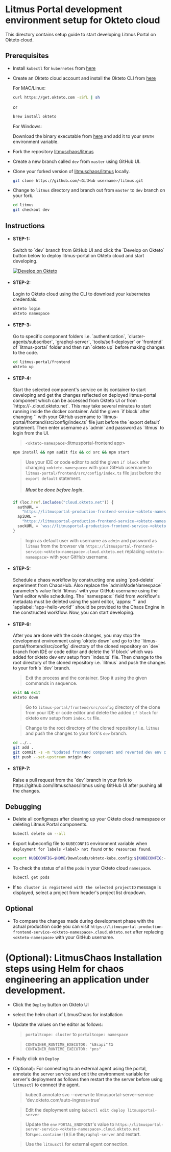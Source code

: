 # Litmus Portal development environment setup for Okteto cloud

This directory contains setup guide to start developing Litmus Portal on Okteto cloud.

## Prerequisites

- Install `kubectl` for `kubernetes` from [here](https://kubernetes.io/docs/tasks/tools/install-kubectl)

- Create an Okteto cloud account and install the Okteto CLI from [here](https://okteto.com)

  For MAC/Linux:

  ```bash
  curl https://get.okteto.com -sSfL | sh
  ```

  or

  ```bash
  brew install okteto
  ```

  For Windows:

  Download the binary executable from [here](https://downloads.okteto.com/cli/okteto.exe) and add it to your `$PATH` environment variable.

- Fork the repository [litmuschaos/litmus](https://github.com/litmuschaos/litmus)

- Create a new branch called `dev` from `master` using GitHub UI.

- Clone your forked version of [litmuschaos/litmus](https://github.com/litmuschaos/litmus) locally.

  ```bash
  git clone https://github.com/<GitHub username>/litmus.git
  ```

- Change to `litmus` directory and branch out from `master` to `dev` branch on your fork.

  ```bash
  cd litmus
  git checkout dev
  ```

## Instructions

- <h4>STEP-1:</h4> Switch to `dev` branch from GitHub UI and click the `Develop on Okteto` button below to deploy litmus-portal on Okteto cloud and start developing.

  [![Develop on Okteto](https://okteto.com/develop-okteto.svg)](https://cloud.okteto.com/deploy)

- <h4>STEP-2:</h4> Login to Okteto cloud using the CLI to download your kubernetes credentials.

  ```bash
  okteto login
  okteto namespace
  ```

- <h4>STEP-3:</h4> Go to specific component folders i.e. `authentication`, `cluster-agents/subscriber`, `graphql-server`, `tools/self-deployer` or `frontend` of `litmus-portal` folder and then run `okteto up` before making changes to the code.

  ```bash
  cd litmus-portal/frontend
  okteto up
  ```

- <h4>STEP-4:</h4> Start the selected component's service on its container to start developing and get the changes reflected on deployed litmus-portal component which can be accessed from Okteto UI or from `https://<service name>-<okteto-namespace>.cloud.okteto.net`. This may take several minutes to start running inside the docker container. Add the given `if block` after changing `<okteto-namespace>` with your GitHub username to `litmus-portal/frontend/src/config/index.ts` file just before the `export default` statement. Then enter username as `admin` and password as `litmus` to login from the UI.

  > `<okteto-namespace>`:litmusportal-frontend app>

  ```bash
  npm install && npm audit fix && cd src && npm start
  ```

  > Use your IDE or code editor to add the given `if block` after changing `<okteto-namespace>` with your GitHub username to `litmus-portal/frontend/src/config/index.ts` file just before the `export default` statement. <h5>Must be done before login.</h5>

  ```js
  if (loc.href.includes("cloud.okteto.net")) {
    authURL =
      "https://litmusportal-production-frontend-service-<okteto-namespace>.cloud.okteto.net/auth";
    apiURL =
      "https://litmusportal-production-frontend-service-<okteto-namespace>.cloud.okteto.net/api";
    sockURL = `wss://litmusportal-production-frontend-service-<okteto-namespace>.cloud.okteto.net/ws`;
  }
  ```

  > login as default user with username as `admin` and password as `litmus` from the browser via `https://litmusportal-frontend-service-<okteto-namespace>.cloud.okteto.net` replacing `<okteto-namespace>` with your GitHub username.

- <h4>STEP-5:</h4> Schedule a chaos workflow by constructing one using `pod-delete` experiment from ChaosHub. Also replace the `adminModeNamespace` parameter's value field `litmus` with your GitHub username using the Yaml editor while scheduling. The `namespace:` field from workflow's metadata must be deleted using the yaml editor, `appns: '<GitHub-username>'` and `applabel: 'app=hello-world'` should be provided to the Chaos Engine in the constructed workflow. Now, you can start developing.

- <h4>STEP-6:</h4> After you are done with the code changes, you may stop the development environment using `okteto down` and go to the `litmus-portal/frontend/src/config` directory of the cloned repository on `dev` branch from IDE or code editor and delete the `if block` which was added for okteto dev env setup from `index.ts` file. Then change to the root directory of the cloned repository i.e. `litmus` and push the changes to your fork's `dev` branch.

  > Exit the process and the container. Stop it using the given commands in sequence.

  ```bash
  exit && exit
  okteto down
  ```

  > Go to `litmus-portal/frontend/src/config` directory of the clone from your IDE or code editor and delete the added `if block` for okteto env setup from `index.ts` file.

  > Change to the root directory of the cloned repository i.e. `litmus` and push the changes to your fork's `dev` branch.

  ```bash
  cd ../..
  git add .
  git commit -s -m "Updated frontend component and reverted dev env changes."
  git push --set-upstream origin dev
  ```

- <h4>STEP-7:</h4> Raise a pull request from the `dev` branch in your fork to https://github.com/litmuschaos/litmus using GitHub UI after pushing all the changes.

## Debugging

- Delete all configmaps after cleaning up your Okteto cloud namespace or deleting Litmus Portal components.

  ```bash
  kubectl delete cm --all
  ```

- Export kubeconfig file to `KUBECONFIG` environment variable when `deployment for labels <label> not found` or `No resources found`.

  ```bash
  export KUBECONFIG=$HOME/Downloads/okteto-kube.config:${KUBECONFIG:-$HOME/.kube/config}
  ```

- To check the status of all the `pods` in your Okteto cloud `namespace`.

  ```bash
  kubectl get pods
  ```

- If `No cluster is registered with the selected projectID` message is displayed, select a project from header's project list dropdown.

## Optional

- To compare the changes made during development phase with the actual production code you can visit `https://litmusportal-production-frontend-service-<okteto-namespace>.cloud.okteto.net` after replacing `<okteto-namespace>` with your GitHub username.

# (Optional): LitmusChaos Installation steps using Helm for chaos engineering an application under development.

- Click the `Deploy` button on Okteto UI

- select the helm chart of LitmusChaos for installation

- Update the values on the editor as follows:

  > `portalScope: cluster` to `portalScope: namespace`

  > `CONTAINER_RUNTIME_EXECUTOR: "k8sapi"` to `CONTAINER_RUNTIME_EXECUTOR: "pns"`

- Finally click on `Deploy`

- (Optional): For connecting to an external agent using the portal, annotate the server service and edit the environment variable for server's deployment as follows then restart the the server before using `litmusctl` to connect the agent.

  > kubectl annotate svc --overwrite litmusportal-server-service 'dev.okteto.com/auto-ingress=true'

  > Edit the deployment using `kubectl edit deploy litmusportal-server`

  > Update the `env` `PORTAL_ENDPOINT`'s value to `https://litmusportal-server-service-<okteto-namespace>.cloud.okteto.net` for`spec.container[0]`i.e the`graphql-server` and restart.

  > Use the `litmusctl` for external egent connection.
